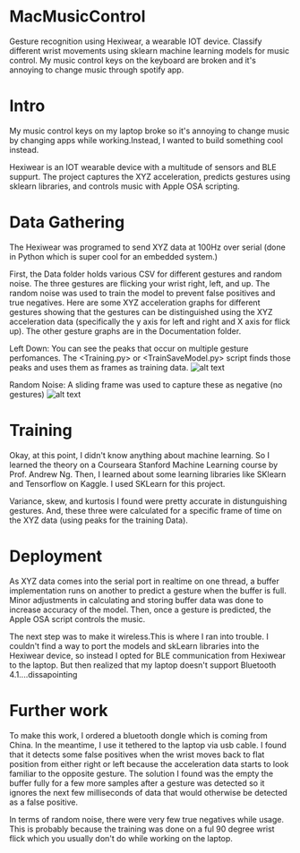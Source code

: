 # MacMusicControl
Gesture recognition using Hexiwear, a wearable IOT device. Classify different wrist movements using sklearn machine learning models for music control. My music control keys on the keyboard are broken and it's annoying to change music through spotify app.

# Intro
My music control keys on my laptop broke so it's annoying to change music by changing apps while working.Instead, I wanted to build something cool instead.

Hexiwear is an IOT wearable device with a multitude of sensors and BLE suppurt. The project captures the XYZ acceleration, predicts gestures using sklearn libraries, and controls music with Apple OSA scripting.

# Data Gathering
The Hexiwear was programed to send XYZ data at 100Hz over serial (done in Python which is super cool for an embedded system.)

First, the Data folder holds various CSV for different gestures and random noise. The three gestures are flicking your wrist right, left, and up. The random noise was used to train the model to prevent false positives and true negatives. Here are some XYZ acceleration graphs for different gestures showing that the gestures can be distinguished using the XYZ acceleration data (specifically the y axis for left and right and X axis for flick up). The other gesture graphs are in the Documentation folder.

Left Down: You can see the peaks that occur on multiple gesture perfomances. The <Training.py> or <TrainSaveModel.py> script finds those peaks and uses them as frames as training data.
![alt text](https://github.com/mshah0686/MacMusicControl/blob/master/Documentation/Left_down.png)

Random Noise: A sliding frame was used to capture these as negative (no gestures)
![alt text](https://github.com/mshah0686/MacMusicControl/blob/master/Documentation/Noise.png)

# Training
Okay, at this point, I didn't know anything about machine learning. So I learned the theory on a Courseara Stanford Machine Learning course by Prof. Andrew Ng. Then, I learned about some learning libraries like SKlearn and Tensorflow on Kaggle. I used SKLearn for this project.

Variance, skew, and kurtosis I found were pretty accurate in distunguishing gestures. And, these three were calculated for a specific frame of time on the XYZ data (using peaks for the training Data).

# Deployment
As XYZ data comes into the serial port in realtime on one thread, a buffer implementation runs on another to predict a gesture when the buffer is full. Minor adjustments in calculating and storing buffer data was done to increase accuracy of the model. Then, once a gesture is predicted, the Apple OSA script controls the music.

The next step was to make it wireless.This is where I ran into trouble. I couldn't find a way to port the models and skLearn libraries into the Hexiwear device, so instead I opted for BLE communication from Hexiwear to the laptop. But then realized that my laptop doesn't support Bluetooth 4.1....dissapointing

# Further work
To make this work, I ordered a bluetooth dongle which is coming from China. In the meantime, I use it tethered to the laptop via usb cable. I found that it detects some false positives when the wrist moves back to flat position from either right or left because the acceleration data starts to look familiar to the opposite gesture. The solution I found was the empty the buffer fully for a few more samples after a gesture was detected so it ignores the next few milliseconds of data that would otherwise be detected as a false positive.

In terms of random noise, there were very few true negatives while usage. This is probably because the training was done on a ful 90 degree wrist flick which you usually don't do while working on the laptop.








